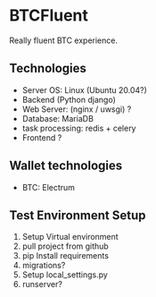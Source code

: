 # BTCFluent

Really fluent BTC experience.

## Technologies

* Server OS: Linux (Ubuntu 20.04?)
* Backend (Python django)
* Web Server: (nginx / uwsgi) ?
* Database: MariaDB
* task processing: redis + celery
* Frontend ?


## Wallet technologies

* BTC: Electrum

## Test Environment Setup

1. Setup Virtual environment
2. pull project from github
3. pip Install requirements
4. migrations?
5. Setup local_settings.py
6. runserver?
